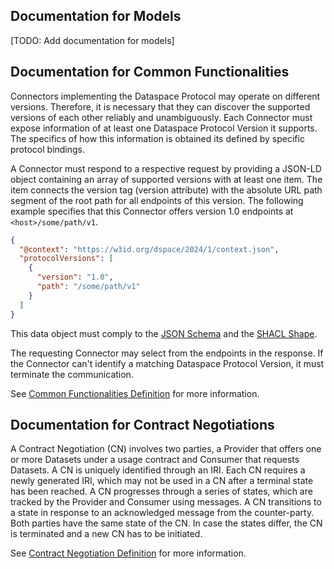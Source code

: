 ## Documentation for Models

[TODO: Add documentation for models]

## Documentation for Common Functionalities

Connectors implementing the Dataspace Protocol may operate on different versions. Therefore, it is necessary that they can discover the supported versions of each other reliably and unambiguously. 
Each Connector must expose information of at least one Dataspace Protocol Version it supports. The specifics of how this information is obtained its defined by specific protocol bindings.

A Connector must respond to a respective request by providing a JSON-LD object containing an array of supported versions with at least one item. 
The item connects the version tag (version attribute) with the absolute URL path segment of the root path for all endpoints of this version. 
The following example specifies that this Connector offers version 1.0 endpoints at ```<host>/some/path/v1```.

```json
{
  "@context": "https://w3id.org/dspace/2024/1/context.json",
  "protocolVersions": [
    {
      "version": "1.0",
      "path": "/some/path/v1"
    }
  ]
}
```

This data object must comply to the [JSON Schema](https://github.com/International-Data-Spaces-Association/ids-specification/blob/main/common/schema/version-schema.json) and the [SHACL Shape](https://github.com/International-Data-Spaces-Association/ids-specification/blob/main/common/shape/version-shape.ttl).

The requesting Connector may select from the endpoints in the response. 
If the Connector can't identify a matching Dataspace Protocol Version, it must terminate the communication.

See [Common Functionalities Definition](https://docs.internationaldataspaces.org/ids-knowledgebase/v/dataspace-protocol/common-functionalities) for more information.

## Documentation for Contract Negotiations

A Contract Negotiation (CN) involves two parties, a Provider that offers one or more Datasets under a usage contract and Consumer that requests Datasets.
A CN is uniquely identified through an IRI. Each CN requires a newly generated IRI, which may not be used in a CN after a terminal state has been reached.
A CN progresses through a series of states, which are tracked by the Provider and Consumer using messages.
A CN transitions to a state in response to an acknowledged message from the counter-party.
Both parties have the same state of the CN. In case the states differ, the CN is terminated and a new CN has to be initiated.

See [Contract Negotiation Definition](../dsp_api/src/contract_negotiation/README.md) for more information.